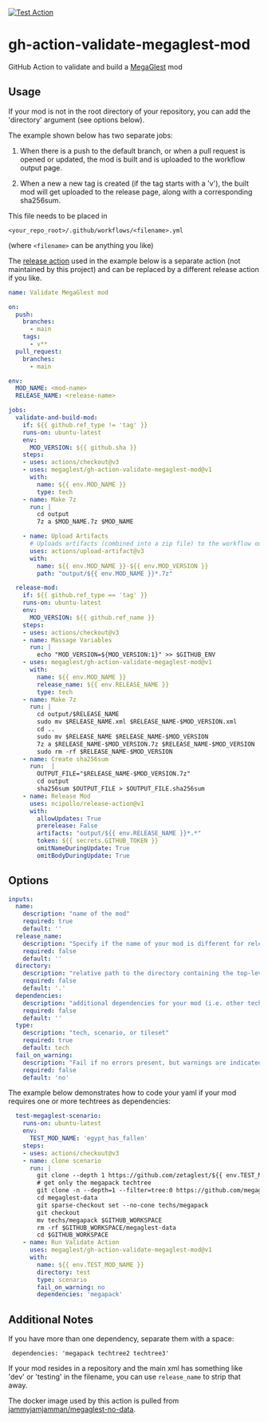 [![Test Action](https://github.com/MegaGlest/gh-action-validate-megaglest-mod/actions/workflows/test.yml/badge.svg)](https://github.com/MegaGlest/gh-action-validate-megaglest-mod/actions/workflows/test.yml)

# gh-action-validate-megaglest-mod

GitHub Action to validate and build a [MegaGlest](https://megaglest.org/) mod

## Usage

If your mod is not in the root directory of your repository, you can
add the 'directory' argument (see options below).

The example shown below has two separate jobs:

1. When there is a push to the default branch, or when a pull request is
opened or updated, the mod is built and is uploaded to the workflow output
page.

2. When a new a new tag is created (if the tag starts with a 'v'), the
built mod will get uploaded to the release page, along with a
corresponding sha256sum.

This file needs to be placed in

    <your_repo_root>/.github/workflows/<filename>.yml

(where `<filename>` can be anything you like)

The [release action](https://github.com/ncipollo/release-action) used
in the example below is a separate action (not maintained by this
project) and can be replaced by a different release action if you
like.

```yaml
name: Validate MegaGlest mod

on:
  push:
    branches:
      - main
    tags:
      - v**
  pull_request:
    branches:
      - main

env:
  MOD_NAME: <mod-name>
  RELEASE_NAME: <release-name>

jobs:
  validate-and-build-mod:
    if: ${{ github.ref_type != 'tag' }}
    runs-on: ubuntu-latest
    env:
      MOD_VERSION: ${{ github.sha }}
    steps:
    - uses: actions/checkout@v3
    - uses: megaglest/gh-action-validate-megaglest-mod@v1
      with:
        name: ${{ env.MOD_NAME }}
        type: tech
    - name: Make 7z
      run: |
        cd output
        7z a $MOD_NAME.7z $MOD_NAME

    - name: Upload Artifacts
      # Uploads artifacts (combined into a zip file) to the workflow output page
      uses: actions/upload-artifact@v3
      with:
        name: ${{ env.MOD_NAME }}-${{ env.MOD_VERSION }}
        path: "output/${{ env.MOD_NAME }}*.7z"

  release-mod:
    if: ${{ github.ref_type == 'tag' }}
    runs-on: ubuntu-latest
    env:
      MOD_VERSION: ${{ github.ref_name }}
    steps:
    - uses: actions/checkout@v3
    - name: Massage Variables
      run: |
        echo "MOD_VERSION=${MOD_VERSION:1}" >> $GITHUB_ENV
    - uses: megaglest/gh-action-validate-megaglest-mod@v1
      with:
        name: ${{ env.MOD_NAME }}
        release_name: ${{ env.RELEASE_NAME }}
        type: tech
    - name: Make 7z
      run: |
        cd output/$RELEASE_NAME
        sudo mv $RELEASE_NAME.xml $RELEASE_NAME-$MOD_VERSION.xml
        cd ..
        sudo mv $RELEASE_NAME $RELEASE_NAME-$MOD_VERSION
        7z a $RELEASE_NAME-$MOD_VERSION.7z $RELEASE_NAME-$MOD_VERSION
        sudo rm -rf $RELEASE_NAME-$MOD_VERSION
    - name: Create sha256sum
      run:  |
        OUTPUT_FILE="$RELEASE_NAME-$MOD_VERSION.7z"
        cd output
        sha256sum $OUTPUT_FILE > $OUTPUT_FILE.sha256sum
    - name: Release Mod
      uses: ncipollo/release-action@v1
      with:
        allowUpdates: True
        prerelease: False
        artifacts: "output/${{ env.RELEASE_NAME }}*.*"
        token: ${{ secrets.GITHUB_TOKEN }}
        omitNameDuringUpdate: True
        omitBodyDuringUpdate: True
```

## Options

```yaml
inputs:
  name:
    description: "name of the mod"
    required: true
    default: ''
  release_name:
    description: "Specify if the name of your mod is different for releases"
    required: false
    default: ''
  directory:
    description: "relative path to the directory containing the top-level mod xml file"
    required: false
    default: '.'
  dependencies:
    description: "additional dependencies for your mod (i.e. other techtrees)"
    required: false
    default: ''
  type:
    description: "tech, scenario, or tileset"
    required: true
    default: tech
  fail_on_warning:
    description: "Fail if no errors present, but warnings are indicated"
    required: false
    default: 'no'
```

The example below demonstrates how to code your yaml if your mod requires one
or more techtrees as dependencies:

```yaml
  test-megaglest-scenario:
    runs-on: ubuntu-latest
    env:
      TEST_MOD_NAME: 'egypt_has_fallen'
    steps:
    - uses: actions/checkout@v3
    - name: clone scenario
      run: |
        git clone --depth 1 https://github.com/zetaglest/${{ env.TEST_MOD_NAME }} test
        # get only the megapack techtree
        git clone -n --depth=1 --filter=tree:0 https://github.com/megaglest/megaglest-data
        cd megaglest-data
        git sparse-checkout set --no-cone techs/megapack
        git checkout
        mv techs/megapack $GITHUB_WORKSPACE
        rm -rf $GITHUB_WORKSPACE/megaglest-data
        cd $GITHUB_WORKSPACE
    - name: Run Validate Action
      uses: megaglest/gh-action-validate-megaglest-mod@v1
      with:
        name: ${{ env.TEST_MOD_NAME }}
        directory: test
        type: scenario
        fail_on_warning: no
        dependencies: 'megapack'
```

## Additional Notes

If you have more than one dependency, separate them with a space:

     dependencies: 'megapack techtree2 techtree3'

If your mod resides in a repository and the main xml has something like 'dev'
or 'testing' in the filename, you can use `release_name` to strip that away.

The docker image used by this action is pulled from
[jammyjamjamman/megaglest-no-data](https://hub.docker.com/repository/docker/jammyjamjamman/megaglest-no-data).
